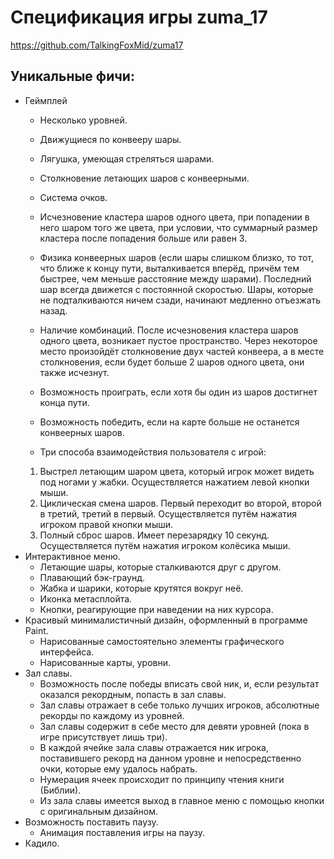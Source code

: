 # Спецификация игры zuma_17
https://github.com/TalkingFoxMid/zuma17
## Уникальные фичи:
- Геймплей
    - Несколько уровней.
    - Движущиеся по конвееру шары.
    - Лягушка, умеющая стреляться шарами.
    - Столкновение летающих шаров с конвеерными.
    - Система очков.
    - Исчезновение кластера шаров одного цвета,
    при попадении в него шаром того же цвета, при условии, что
      суммарный размер кластера после попадения больше или равен 3.
    
    - Физика конвеерных шаров (если шары слишком близко, то тот, что ближе
      к концу пути, выталкивается вперёд, причём тем быстрее, чем
      меньше расстояние между шарами). Последний шар всегда движется с постоянной скоростью. 
      Шары, которые не подталкиваются ничем сзади, начинают медленно отъезжать назад.
    - Наличие комбинаций. После исчезновения кластера шаров одного цвета, возникает пустое пространство.
      Через некоторое место произойдёт столкновение двух частей конвеера, а в месте столкновения, если будет больше 2
      шаров одного цвета, они также исчезнут.
    - Возможность проиграть, если хотя бы один из шаров достигнет конца пути.
    - Возможность победить, если на карте больше не останется конвеерных шаров.
    - Три способа взаимодействия пользователя с игрой:
    1) Выстрел летающим шаром цвета, который игрок может видеть
    под ногами у жабки. Осуществляется нажатием левой кнопки мыши.
    2) Циклическая смена шаров. Первый переходит во второй, второй в третий, третий в первый.
    Осуществляется путём нажатия игроком правой кнопки мыши.
    3) Полный сброс шаров. Имеет перезарядку 10 секунд. Осуществляется путём нажатия игроком
    колёсика мыши.
- Интерактивное меню.
    - Летающие шары, которые сталкиваются друг с другом.
    - Плавающий бэк-граунд.
    - Жабка и шарики, которые крутятся вокруг неё.
    - Иконка метасплойта.
    - Кнопки, реагирующие при наведении на них курсора.
- Красивый минималистичный дизайн, оформленный в программе Paint.
    - Нарисованные самостоятельно элементы графического интерфейса.
    - Нарисованные карты, уровни.
- Зал славы.
    - Возможность после победы вписать свой ник, и, если результат оказался рекордным,
    попасть в зал славы.
    - Зал славы отражает в себе только лучших игроков, абсолютные рекорды по каждому из уровней.
    - Зал славы содержит в себе место для девяти уровней (пока в игре присутствует лишь три).
    - В каждой ячейке зала славы отражается ник игрока, поставившего рекорд на данном уровне
    и непосредственно очки, которые ему удалось набрать.
    - Нумерация ячеек происходит по принципу чтения книги (Библии).
    - Из зала славы имеется выход в главное меню с помощью кнопки с оригинальным дизайном.
- Возможность поставить паузу.
    - Анимация поставления игры на паузу.
- Кадило.